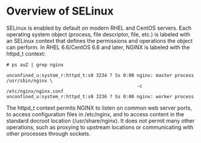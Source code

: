 # Overview of SELinux
SELinux is enabled by default on modern RHEL and CentOS servers. Each operating system object (process, file descriptor, file, etc.) is labeled with an SELinux context that defines the permissions and operations the object can perform. In RHEL 6.6/CentOS 6.6 and later, NGINX is labeled with the httpd_t context:
```
# ps auZ | grep nginx
```
```
unconfined_u:system_r:httpd_t:s0 3234 ? Ss 0:00 nginx: master process /usr/sbin/nginx \
                                                -c /etc/nginx/nginx.conf
unconfined_u:system_r:httpd_t:s0 3236 ? Ss 0:00 nginx: worker process
```
The httpd_t context permits NGINX to listen on common web server ports, to access configuration files in /etc/nginx, and to access content in the standard docroot location (/usr/share/nginx). It does not permit many other operations, such as proxying to upstream locations or communicating with other processes through sockets.